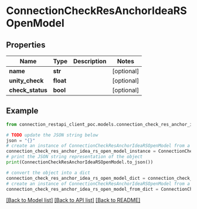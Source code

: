 # ConnectionCheckResAnchorIdeaRSOpenModel


## Properties

Name | Type | Description | Notes
------------ | ------------- | ------------- | -------------
**name** | **str** |  | [optional] 
**unity_check** | **float** |  | [optional] 
**check_status** | **bool** |  | [optional] 

## Example

```python
from connection_restapi_client_poc.models.connection_check_res_anchor_idea_rs_open_model import ConnectionCheckResAnchorIdeaRSOpenModel

# TODO update the JSON string below
json = "{}"
# create an instance of ConnectionCheckResAnchorIdeaRSOpenModel from a JSON string
connection_check_res_anchor_idea_rs_open_model_instance = ConnectionCheckResAnchorIdeaRSOpenModel.from_json(json)
# print the JSON string representation of the object
print(ConnectionCheckResAnchorIdeaRSOpenModel.to_json())

# convert the object into a dict
connection_check_res_anchor_idea_rs_open_model_dict = connection_check_res_anchor_idea_rs_open_model_instance.to_dict()
# create an instance of ConnectionCheckResAnchorIdeaRSOpenModel from a dict
connection_check_res_anchor_idea_rs_open_model_from_dict = ConnectionCheckResAnchorIdeaRSOpenModel.from_dict(connection_check_res_anchor_idea_rs_open_model_dict)
```
[[Back to Model list]](../README.md#documentation-for-models) [[Back to API list]](../README.md#documentation-for-api-endpoints) [[Back to README]](../README.md)


